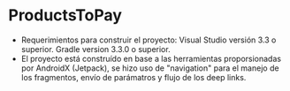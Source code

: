 # ProductsToPay
- Requerimientos para construir el proyecto: 
  Visual Studio versión 3.3 o superior.
  Gradle version 3.3.0 o superior.
- El proyecto está construído en base a las herramientas proporsionadas por AndroidX (Jetpack), se hizo uso de "navigation" para el
manejo de los fragmentos, envío de parámatros y flujo de los deep links.


  
